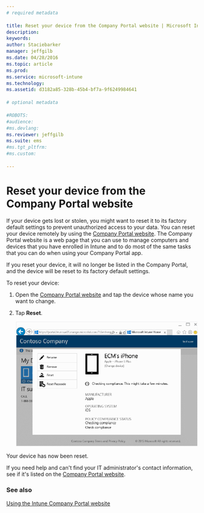 ```yaml
---
# required metadata

title: Reset your device from the Company Portal website | Microsoft Intune
description:
keywords:
author: Staciebarker
manager: jeffgilb
ms.date: 04/28/2016
ms.topic: article
ms.prod:
ms.service: microsoft-intune
ms.technology:
ms.assetid: d3182a85-328b-45b4-bf7a-9f6249984641

# optional metadata

#ROBOTS:
#audience:
#ms.devlang:
ms.reviewer: jeffgilb
ms.suite: ems
#ms.tgt_pltfrm:
#ms.custom:

---
```



# Reset your device from the Company Portal website

If your device gets lost or stolen, you might want to reset it to its factory default settings to prevent unauthorized access to your data. You can reset your device remotely by using the [Company Portal website](http://portal.manage.microsoft.com). The Company Portal website is a web page that you can use to manage computers and devices that you have enrolled in Intune and to do most of the same tasks that you can do when using your Company Portal app.

If you reset your device, it will no longer be listed in the Company Portal, and the device will be reset to its factory default settings. 

To reset your device:

1.  Open the [Company Portal website](http://portal.manage.microsoft.com) and tap the device whose name you want to change.

2.  Tap **Reset**.

    ![reset-device](./media//iwp-1-tap-reset-passcode.png)

Your device has now been reset.

If you need help and can't find your IT administrator's contact information, see if it's listed on the [Company Portal website](http://portal.manage.microsoft.com).

### See also
[Using the Intune Company Portal website](using-the-intune-company-portal-website.md)
